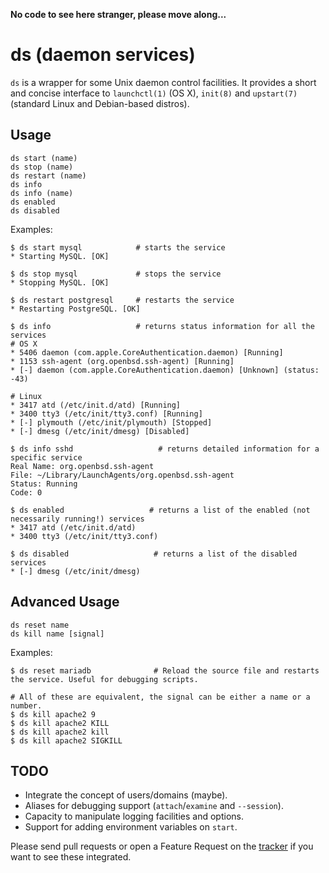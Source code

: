 **No code to see here stranger, please move along...**

ds (daemon services)
==
`ds` is a wrapper for some Unix daemon control facilities. It provides a short and concise
  interface to `launchctl(1)` (OS X), `init(8)` and `upstart(7)` (standard Linux and Debian-based
  distros).

Usage
-----

    ds start (name)
    ds stop (name)
    ds restart (name)
    ds info
    ds info (name)
    ds enabled
    ds disabled

Examples:

    $ ds start mysql            # starts the service
    * Starting MySQL. [OK]

    $ ds stop mysql             # stops the service
    * Stopping MySQL. [OK]

    $ ds restart postgresql     # restarts the service
    * Restarting PostgreSQL. [OK]

    $ ds info                   # returns status information for all the services
    # OS X
    * 5406 daemon (com.apple.CoreAuthentication.daemon) [Running]
    * 1153 ssh-agent (org.openbsd.ssh-agent) [Running]
    * [-] daemon (com.apple.CoreAuthentication.daemon) [Unknown] (status: -43)

    # Linux
    * 3417 atd (/etc/init.d/atd) [Running]
    * 3400 tty3 (/etc/init/tty3.conf) [Running]
    * [-] plymouth (/etc/init/plymouth) [Stopped]
    * [-] dmesg (/etc/init/dmesg) [Disabled]

    $ ds info sshd                   # returns detailed information for a specific service
    Real Name: org.openbsd.ssh-agent
    File: ~/Library/LaunchAgents/org.openbsd.ssh-agent
    Status: Running
    Code: 0

    $ ds enabled                   # returns a list of the enabled (not necessarily running!) services
    * 3417 atd (/etc/init.d/atd)
    * 3400 tty3 (/etc/init/tty3.conf)

    $ ds disabled                   # returns a list of the disabled services
    * [-] dmesg (/etc/init/dmesg)

Advanced Usage
--------------

    ds reset name
    ds kill name [signal]

Examples:

    $ ds reset mariadb              # Reload the source file and restarts the service. Useful for debugging scripts.

    # All of these are equivalent, the signal can be either a name or a number.
    $ ds kill apache2 9
    $ ds kill apache2 KILL
    $ ds kill apache2 kill
    $ ds kill apache2 SIGKILL



TODO
----
* Integrate the concept of users/domains (maybe).
* Aliases for debugging support (`attach`/`examine` and `--session`).
* Capacity to manipulate logging facilities and options.
* Support for adding environment variables on `start`.

Please send pull requests or open a Feature Request on the
[tracker](http://github.com/febuiles/ds/issues) if you want to see these integrated.
